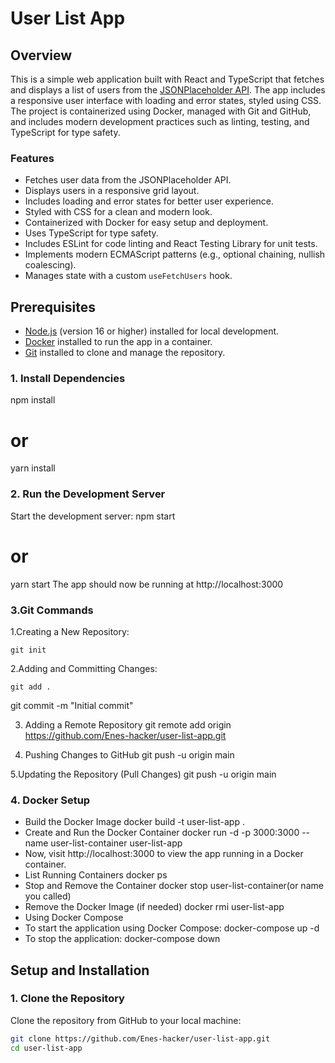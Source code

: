# User List App

## Overview
This is a simple web application built with React and TypeScript that fetches and displays a list of users from the [JSONPlaceholder API](https://jsonplaceholder.typicode.com/users). The app includes a responsive user interface with loading and error states, styled using CSS. The project is containerized using Docker, managed with Git and GitHub, and includes modern development practices such as linting, testing, and TypeScript for type safety.

### Features
- Fetches user data from the JSONPlaceholder API.
- Displays users in a responsive grid layout.
- Includes loading and error states for better user experience.
- Styled with CSS for a clean and modern look.
- Containerized with Docker for easy setup and deployment.
- Uses TypeScript for type safety.
- Includes ESLint for code linting and React Testing Library for unit tests.
- Implements modern ECMAScript patterns (e.g., optional chaining, nullish coalescing).
- Manages state with a custom `useFetchUsers` hook.

## Prerequisites
- [Node.js](https://nodejs.org/) (version 16 or higher) installed for local development.
- [Docker](https://www.docker.com/products/docker-desktop/) installed to run the app in a container.
- [Git](https://git-scm.com/) installed to clone and manage the repository.

### 1. Install Dependencies
npm install
# or
yarn install

### 2. Run the Development Server
Start the development server:
npm start
# or
yarn start
The app should now be running at http://localhost:3000

### 3.Git Commands
1.Creating a New Repository:
```
git init
```
2.Adding and Committing Changes:
```
git add .
```

git commit -m "Initial commit"

3. Adding a Remote Repository
git remote add origin https://github.com/Enes-hacker/user-list-app.git

4. Pushing Changes to GitHub
git push -u origin main

5.Updating the Repository (Pull Changes)
git push -u origin main

### 4. Docker Setup
- Build the Docker Image
docker build -t user-list-app .
-  Create and Run the Docker Container
docker run -d -p 3000:3000 --name user-list-container user-list-app
- Now, visit http://localhost:3000 to view the app running in a Docker container.
-  List Running Containers
docker ps
- Stop and Remove the Container
docker stop user-list-container(or name you called)
- Remove the Docker Image (if needed)
docker rmi user-list-app
- Using Docker Compose
- To start the application using Docker Compose:
docker-compose up -d
- To stop the application:
docker-compose down

## Setup and Installation
### 1. Clone the Repository
Clone the repository from GitHub to your local machine:
```bash
git clone https://github.com/Enes-hacker/user-list-app.git
cd user-list-app

